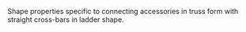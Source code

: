 ﻿Shape properties specific to connecting accessories in truss form with straight cross-bars in ladder shape.